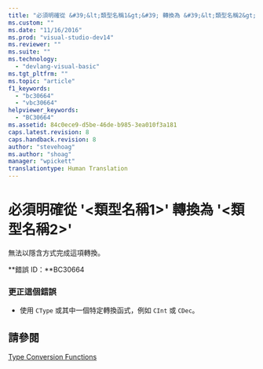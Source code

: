 ```yaml
---
title: "必須明確從 &#39;&lt;類型名稱1&gt;&#39; 轉換為 &#39;&lt;類型名稱2&gt;&#39; | Microsoft Docs"
ms.custom: ""
ms.date: "11/16/2016"
ms.prod: "visual-studio-dev14"
ms.reviewer: ""
ms.suite: ""
ms.technology: 
  - "devlang-visual-basic"
ms.tgt_pltfrm: ""
ms.topic: "article"
f1_keywords: 
  - "bc30664"
  - "vbc30664"
helpviewer_keywords: 
  - "BC30664"
ms.assetid: 84c0ece9-d5be-46de-b985-3ea010f3a181
caps.latest.revision: 8
caps.handback.revision: 8
author: "stevehoag"
ms.author: "shoag"
manager: "wpickett"
translationtype: Human Translation
---
```

# 必須明確從 &#39;&lt;類型名稱1&gt;&#39; 轉換為 &#39;&lt;類型名稱2&gt;&#39;
無法以隱含方式完成這項轉換。  
  
 **錯誤 ID：**BC30664  
  
### 更正這個錯誤  
  
-   使用 `CType` 或其中一個特定轉換函式，例如 `CInt` 或 `CDec`。  
  
## 請參閱  
 [Type Conversion Functions](../../visual-basic/language-reference/functions/type-conversion-functions.md)
